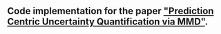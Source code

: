 ## Code implementation for the paper ["Prediction Centric Uncertainty Quantification via MMD"](https://arxiv.org/abs/2410.11637). 

